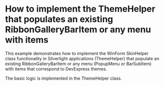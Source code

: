 # How to implement the ThemeHelper that populates an existing RibbonGalleryBarItem or any menu with items


<p>This example demonstrates how to implement the WinForm SkinHelper class functionality in Silverlight applications (ThemeHelper) that  populate an existing RibbonGalleryBarItem or any menu (PopupMenu or BarSubItem) with items that correspond to DevExpress themes. </p><p>The basic logic is implemented in the ThemeHelper class.</p><br />


<br/>


